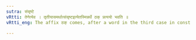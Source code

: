 ```yaml
---
sutra: संसृष्टे
vRtti: तेनेत्येव । तृतीयासमर्थात्संसृष्टइत्येतस्मिन्नर्थे ठक् प्रत्ययो भवति ॥
vRtti_eng: The affix ठक् comes, after a word in the third case in construction, when the sense is 'mixed therewith.'

---
```

